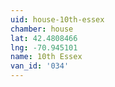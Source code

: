 ```yaml
---
uid: house-10th-essex
chamber: house
lat: 42.4808466
lng: -70.945101
name: 10th Essex
van_id: '034'
---
```

